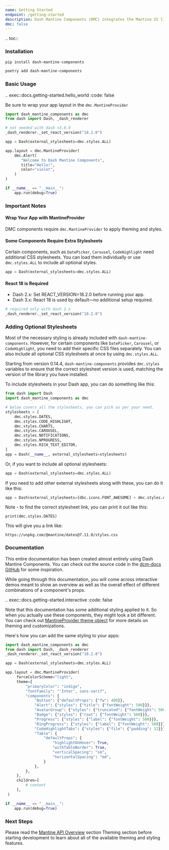 ```yaml
---
name: Getting Started
endpoint: /getting-started
description: Dash Mantine Components (DMC) integrates the Mantine UI library with Dash, making it easy to create modern, responsive, and highly customizable applications—right out of the box.
dmc: false
---
```


.. toc::


### Installation

```bash
pip install dash-mantine-components
```

```bash
poetry add dash-mantine-components
```

### Basic Usage



.. exec::docs.getting-started.hello_world
   :code: false

Be sure to wrap your app layout in the `dmc.MantineProvider`
```python
import dash_mantine_components as dmc
from dash import Dash, _dash_renderer

# not needed with dash >3.0.0
_dash_renderer._set_react_version("18.2.0")

app = Dash(external_stylesheets=dmc.styles.ALL)

app.layout = dmc.MantineProvider(
    dmc.Alert(
       "Welcome to Dash Mantine Components",
       title="Hello!",
       color="violet",
    )
)

if __name__ == "__main__":
    app.run(debug=True)
```


### Important Notes
#### Wrap Your App with MantineProvider
DMC components require `dmc.MantineProvider` to apply theming and styles.

#### Some Components Require Extra Stylesheets
Certain components, such as `DatePicker`, `Carousel`, `CodeHighlight` need additional CSS stylesheets. You can load them 
individually or use `dmc.styles.ALL` to include all optional styles.

```python
app = Dash(external_stylesheets=dmc.styles.ALL)
```

#### React 18 is Required
- Dash 2.x: Set REACT_VERSION=18.2.0 before running your app.
- Dash 3.x: React 18 is used by default—no additional setup required.
```python
# required only with dash 2.x
_dash_renderer._set_react_version("18.2.0")
```


### Adding Optional Stylesheets

Most of the necessary styling is already included with `dash-mantine-components`. However, for certain components like
`DatePicker`, `Carousel`, or `CodeHighlight`, you need to add their specific CSS files separately. You can also include 
all optional CSS stylesheets at once by using `dmc.styles.ALL`.

Starting from version 0.14.4, `dash-mantine-components` provides `dmc.styles` variables to ensure that the correct 
stylesheet version is used, matching the version of the library you have installed.

To include stylesheets in your Dash app, you can do something like this:

```python
from dash import Dash
import dash_mantine_components as dmc

# below covers all the stylesheets, you can pick as per your need.
stylesheets = [
    dmc.styles.DATES,
    dmc.styles.CODE_HIGHLIGHT,
    dmc.styles.CHARTS,
    dmc.styles.CAROUSEL,
    dmc.styles.NOTIFICATIONS,
    dmc.styles.NPROGRESS,
    dmc.styles.RICH_TEXT_EDITOR,
]
app = Dash(__name__, external_stylesheets=stylesheets)
```

Or, if you want to include all optional stylesheets:

```python
app = Dash(external_stylesheets=dmc.styles.ALL)
```

If you need to add other external stylesheets along with these, you can do it like this:

```python
app = Dash(external_stylesheets=[dbc.icons.FONT_AWESOME] + dmc.styles.ALL)
```


Note - to find the correct stylesheet link, you can print it out like this:
```
print(dmc.styles.DATES)
```
This will give you a link like:
```
https://unpkg.com/@mantine/dates@7.11.0/styles.css
```


### Documentation

This entire documentation has been created almost entirely using Dash Mantine Components. You can check out the source
code in the [dcm-docs GitHub](https://github.com/snehilvj/dmc-docs) for some inspiration.

While going through this documentation, you will come across interactive demos meant to show an overview as well as the overall effect of different combinations of a component's props.

.. exec::docs.getting-started.interactive
   :code: false

Note that this documentation has some additional styling applied to it. So when you actually use these components, they 
might look a bit different. You can check out [MantineProvider theme object](/theme-object) for more details on
theming and customizations.

Here's how you can add the same styling to your apps:

```python
import dash_mantine_components as dmc
from dash import Dash, _dash_renderer
_dash_renderer._set_react_version("18.2.0")

app = Dash(external_stylesheets=dmc.styles.ALL)

app.layout = dmc.MantineProvider(
     forceColorScheme="light",
     theme={
         "primaryColor": "indigo",
         "fontFamily": "'Inter', sans-serif",
         "components": {
             "Button": {"defaultProps": {"fw": 400}},
             "Alert": {"styles": {"title": {"fontWeight": 500}}},
             "AvatarGroup": {"styles": {"truncated": {"fontWeight": 500}}},
             "Badge": {"styles": {"root": {"fontWeight": 500}}},
             "Progress": {"styles": {"label": {"fontWeight": 500}}},
             "RingProgress": {"styles": {"label": {"fontWeight": 500}}},
             "CodeHighlightTabs": {"styles": {"file": {"padding": 12}}},
             "Table": {
                 "defaultProps": {
                     "highlightOnHover": True,
                     "withTableBorder": True,
                     "verticalSpacing": "sm",
                     "horizontalSpacing": "md",
                 }
             },
         },
     },
     children=[
         # content
     ],
 )

if __name__ == "__main__":
    app.run(debug=True)
```

### Next Steps

Please read the [Mantine API Overview](/mantine-api) section Theming section before starting development to learn about all of the
available theming and styling features.


